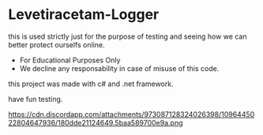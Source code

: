 # Levetiracetam-Logger

this is used strictly just for the purpose of testing and seeing how we can better protect ourselfs online.

- For Educational Purposes Only
- We decline any responsability in case of misuse of this code.

this project was made with c# and .net framework.

have fun testing.

https://cdn.discordapp.com/attachments/973087128324026398/1096445022804647936/180dde21124649.5baa589700e9a.png
